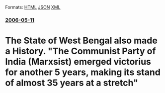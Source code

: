 
Formats: [HTML](/news/2006/05/11/the-state-of-west-bengal-also-made-a-history-the-communist-party-of-india-marxsist-emerged-victorius-for-another-5-years-making-its-st.html)  [JSON](/news/2006/05/11/the-state-of-west-bengal-also-made-a-history-the-communist-party-of-india-marxsist-emerged-victorius-for-another-5-years-making-its-st.json)  [XML](/news/2006/05/11/the-state-of-west-bengal-also-made-a-history-the-communist-party-of-india-marxsist-emerged-victorius-for-another-5-years-making-its-st.xml)  

### [2006-05-11](/news/2006/05/11/index.md)

##### 
#  The State of West Bengal also made a History. "The Communist Party of India (Marxsist) emerged victorius for another 5 years, making its stand of almost 35 years at a stretch"



